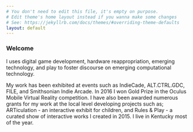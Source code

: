 ```yaml
---
# You don't need to edit this file, it's empty on purpose.
# Edit theme's home layout instead if you wanna make some changes
# See: https://jekyllrb.com/docs/themes/#overriding-theme-defaults
layout: default
---
```


<div class="right">
  <h3 align="left">Welcome</h3>
  <p>I uses digital game development, hardware reappropriation, emerging technology, and play to foster discourse on emerging computational technology.</p>
  <p>My work has been exhibited at events such as IndieCade, ALT.CTRL.GDC, FILE, and Smithsonian Indie Arcade. In 2016 I won Gold Prize in the Oculus Mobile Virtual Reality competition. I have also been awarded numerous grants for my work at the local level developing projects such as; ARTiculation - an interactive exhibit for children, and Rules & Play - a curated show of interactive works I created in 2015. I live in Kentucky most of the year.</p>


</div>
